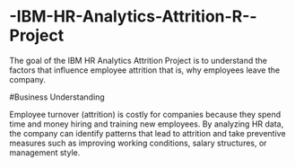 # -IBM-HR-Analytics-Attrition-R--Project
The goal of the IBM HR Analytics Attrition Project is to understand the factors that influence employee attrition that is, why employees leave the company.


#Business Understanding

Employee turnover (attrition) is costly for companies because they spend time and money hiring and training new employees. By analyzing HR data, the company can identify patterns that lead to attrition and take preventive measures such as improving working conditions, salary structures, or management style.
